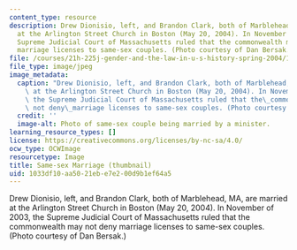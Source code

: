 ```yaml
---
content_type: resource
description: Drew Dionisio, left, and Brandon Clark, both of Marblehead, MA, are married
  at the Arlington Street Church in Boston (May 20, 2004). In November of 2003, the
  Supreme Judicial Court of Massachusetts ruled that the commonwealth may not deny
  marriage licenses to same-sex couples. (Photo courtesy of Dan Bersak.)
file: /courses/21h-225j-gender-and-the-law-in-u-s-history-spring-2004/1033df10aa5021ebe7e200d9b1ef64a5_21h-225js04-th.jpg
file_type: image/jpeg
image_metadata:
  caption: "Drew Dionisio, left, and Brandon Clark, both of Marblehead, MA, are married\
    \ at the Arlington Street Church in Boston (May 20, 2004). In November of 2003,\
    \ the Supreme Judicial Court of Massachusetts ruled that the\_commonwealth may\
    \ not deny\_marriage licenses to same-sex couples. (Photo courtesy of Dan Bersak.)"
  credit: ''
  image-alt: Photo of same-sex couple being married by a minister.
learning_resource_types: []
license: https://creativecommons.org/licenses/by-nc-sa/4.0/
ocw_type: OCWImage
resourcetype: Image
title: Same-sex Marriage (thumbnail)
uid: 1033df10-aa50-21eb-e7e2-00d9b1ef64a5
---
```

Drew Dionisio, left, and Brandon Clark, both of Marblehead, MA, are married at the Arlington Street Church in Boston (May 20, 2004). In November of 2003, the Supreme Judicial Court of Massachusetts ruled that the commonwealth may not deny marriage licenses to same-sex couples. (Photo courtesy of Dan Bersak.)